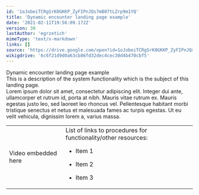 ```yaml
---
id: '1oJobeiTCRgSrK0GKKP_ZyFIPnJQs7mB07tLZrp9m1YQ'
title: 'Dynamic encounter landing page example'
date: '2021-02-11T19:56:09.172Z'
version: 30
lastAuthor: 'egrzetich'
mimeType: 'text/x-markdown'
links: []
source: 'https://drive.google.com/open?id=1oJobeiTCRgSrK0GKKP_ZyFIPnJQs7mB07tLZrp9m1YQ'
wikigdrive: '6c6f21d9d0a63cb86fd32dec4cec30d4b470cbf5'
---
```

Dynamic encounter landing page example  
This is a description of the system functionality which is the subject of this landing page.  
Lorem ipsum dolor sit amet, consectetur adipiscing elit. Integer dui ante, ullamcorper et rutrum id, porta at nibh. Mauris vitae rutrum ex. Mauris egestas justo leo, sed laoreet leo rhoncus vel. Pellentesque habitant morbi tristique senectus et netus et malesuada fames ac turpis egestas. Ut eu velit vehicula, dignissim lorem a, varius massa.

<table>
<tr>
<td>Video embedded here</td>
<td>List of links to procedures for functionality/other resources:
<ul><li><p>Item 1</p></li><li><p>Item 2</p></li><li><p>Item 3</p></li></ul></td>
</tr>

</table>

